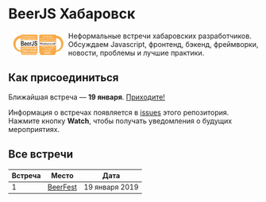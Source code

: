 # BeerJS Хабаровск

<img src="https://github.com/beerjs/khabarovsk/blob/master/logo.png" align="left" hspace="10" vspace="6" width="20%">

Неформальные встречи хабаровских разработчиков. Обсуждаем Javascript, фронтенд, бэкенд, фреймворки, новости, проблемы и лучшие практики.


## Как присоединиться

Ближайшая встреча — **19 января**. [Приходите!](https://github.com/beerjs/kahabrovsk/issues/1)

Информация о встречах появляется в [issues](https://github.com/beerjs/khabarovsk/issues) этого репозитория. Нажмите кнопку **Watch**, чтобы получать уведомления о будущих мероприятиях.


## Все встречи

Встреча | Место                                                                   | Дата
--------|-------------------------------------------------------------------------|------------------
1       | [BeerFest](https://github.com/beerjs/khabarovsk/issues/1)                  | 19 января 2019
